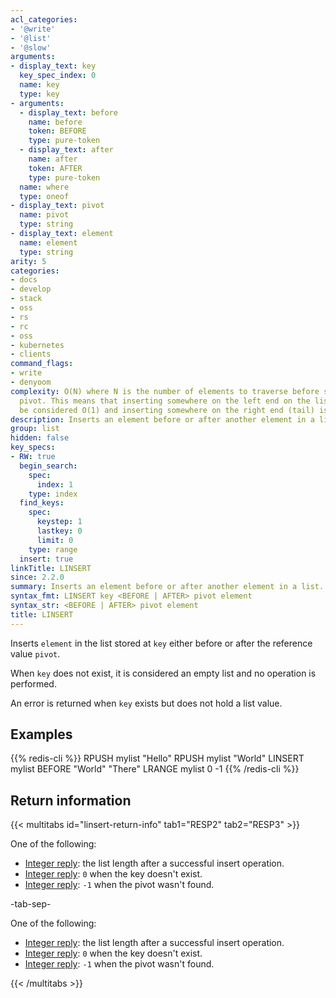 ```yaml
---
acl_categories:
- '@write'
- '@list'
- '@slow'
arguments:
- display_text: key
  key_spec_index: 0
  name: key
  type: key
- arguments:
  - display_text: before
    name: before
    token: BEFORE
    type: pure-token
  - display_text: after
    name: after
    token: AFTER
    type: pure-token
  name: where
  type: oneof
- display_text: pivot
  name: pivot
  type: string
- display_text: element
  name: element
  type: string
arity: 5
categories:
- docs
- develop
- stack
- oss
- rs
- rc
- oss
- kubernetes
- clients
command_flags:
- write
- denyoom
complexity: O(N) where N is the number of elements to traverse before seeing the value
  pivot. This means that inserting somewhere on the left end on the list (head) can
  be considered O(1) and inserting somewhere on the right end (tail) is O(N).
description: Inserts an element before or after another element in a list.
group: list
hidden: false
key_specs:
- RW: true
  begin_search:
    spec:
      index: 1
    type: index
  find_keys:
    spec:
      keystep: 1
      lastkey: 0
      limit: 0
    type: range
  insert: true
linkTitle: LINSERT
since: 2.2.0
summary: Inserts an element before or after another element in a list.
syntax_fmt: LINSERT key <BEFORE | AFTER> pivot element
syntax_str: <BEFORE | AFTER> pivot element
title: LINSERT
---
```

Inserts `element` in the list stored at `key` either before or after the reference
value `pivot`.

When `key` does not exist, it is considered an empty list and no operation is
performed.

An error is returned when `key` exists but does not hold a list value.

## Examples

{{% redis-cli %}}
RPUSH mylist "Hello"
RPUSH mylist "World"
LINSERT mylist BEFORE "World" "There"
LRANGE mylist 0 -1
{{% /redis-cli %}}

## Return information

{{< multitabs id="linsert-return-info" 
    tab1="RESP2" 
    tab2="RESP3" >}}

One of the following:
* [Integer reply](../../develop/reference/protocol-spec#integers): the list length after a successful insert operation.
* [Integer reply](../../develop/reference/protocol-spec#integers): `0` when the key doesn't exist.
* [Integer reply](../../develop/reference/protocol-spec#integers): `-1` when the pivot wasn't found.

-tab-sep-

One of the following:
* [Integer reply](../../develop/reference/protocol-spec#integers): the list length after a successful insert operation.
* [Integer reply](../../develop/reference/protocol-spec#integers): `0` when the key doesn't exist.
* [Integer reply](../../develop/reference/protocol-spec#integers): `-1` when the pivot wasn't found.

{{< /multitabs >}}
